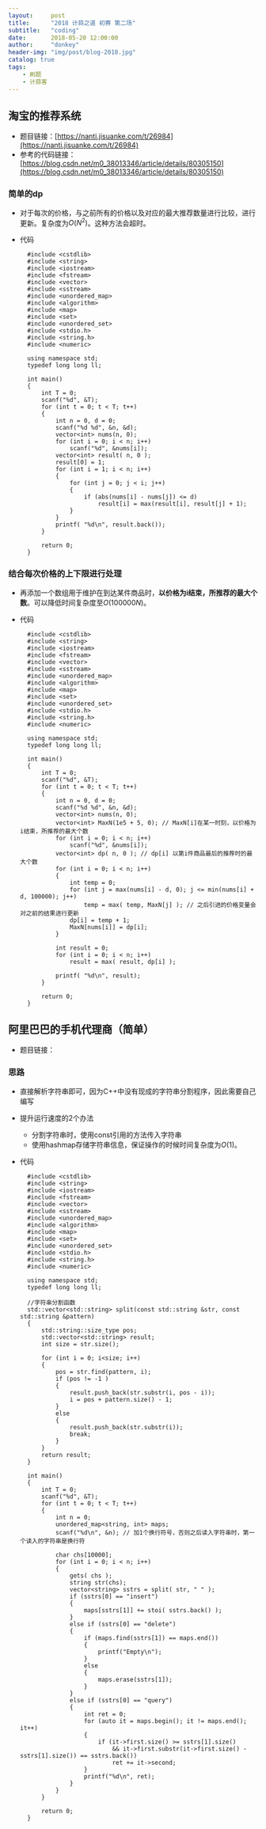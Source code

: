 ```yaml
---
layout:     post
title:      "2018 计蒜之道 初赛 第二场"
subtitle:   "coding"
date:       2018-05-20 12:00:00
author:     "donkey"
header-img: "img/post/blog-2018.jpg"
catalog: true
tags:
    - 刷题
    - 计蒜客
---
```


## 淘宝的推荐系统
* 题目链接：[https://nanti.jisuanke.com/t/26984](https://nanti.jisuanke.com/t/26984)
* 参考的代码链接：[https://blog.csdn.net/m0_38013346/article/details/80305150](https://blog.csdn.net/m0_38013346/article/details/80305150)

### 简单的dp
* 对于每次的价格，与之前所有的价格以及对应的最大推荐数量进行比较，进行更新。复杂度为$O(N^2)$。这种方法会超时。
* 代码

        #include <cstdlib>
        #include <string>
        #include <iostream>
        #include <fstream>
        #include <vector>
        #include <sstream>
        #include <unordered_map>
        #include <algorithm>
        #include <map>
        #include <set>
        #include <unordered_set>
        #include <stdio.h>
        #include <string.h>
        #include <numeric>

        using namespace std;
        typedef long long ll;

        int main()
        {
            int T = 0;
            scanf("%d", &T);
            for (int t = 0; t < T; t++)
            {
                int n = 0, d = 0;
                scanf("%d %d", &n, &d);
                vector<int> nums(n, 0);
                for (int i = 0; i < n; i++)
                    scanf("%d", &nums[i]);
                vector<int> result( n, 0 );
                result[0] = 1;
                for (int i = 1; i < n; i++)
                {
                    for (int j = 0; j < i; j++)
                    {
                        if (abs(nums[i] - nums[j]) <= d)
                            result[i] = max(result[i], result[j] + 1);
                    }
                }
                printf( "%d\n", result.back());
            }

            return 0;
        }

### 结合每次价格的上下限进行处理
* 再添加一个数组用于维护在到达某件商品时，**以价格为i结束，所推荐的最大个数**。可以降低时间复杂度至$O(100000N)$。
* 代码

        #include <cstdlib>
        #include <string>
        #include <iostream>
        #include <fstream>
        #include <vector>
        #include <sstream>
        #include <unordered_map>
        #include <algorithm>
        #include <map>
        #include <set>
        #include <unordered_set>
        #include <stdio.h>
        #include <string.h>
        #include <numeric>

        using namespace std;
        typedef long long ll;

        int main()
        {
            int T = 0;
            scanf("%d", &T);
            for (int t = 0; t < T; t++)
            {
                int n = 0, d = 0;
                scanf("%d %d", &n, &d);
                vector<int> nums(n, 0);
                vector<int> MaxN(1e5 + 5, 0); // MaxN[i]在某一时刻，以价格为i结束，所推荐的最大个数
                for (int i = 0; i < n; i++)
                    scanf("%d", &nums[i]);
                vector<int> dp( n, 0 ); // dp[i] 以第i件商品最后的推荐时的最大个数
                for (int i = 0; i < n; i++)
                {
                    int temp = 0;
                    for (int j = max(nums[i] - d, 0); j <= min(nums[i] + d, 100000); j++)
                        temp = max( temp, MaxN[j] ); // 之后引进的价格变量会对之前的结果进行更新
                    dp[i] = temp + 1;
                    MaxN[nums[i]] = dp[i];
                }

                int result = 0;
                for (int i = 0; i < n; i++)
                    result = max( result, dp[i] );

                printf( "%d\n", result);
            }

            return 0;
        }

## 阿里巴巴的手机代理商（简单）
* 题目链接：[]()

### 思路
* 直接解析字符串即可，因为C++中没有现成的字符串分割程序，因此需要自己编写
* 提升运行速度的2个办法
    * 分割字符串时，使用const引用的方法传入字符串
    * 使用hashmap存储字符串信息，保证操作的时候时间复杂度为$O(1)$。
* 代码

        #include <cstdlib>
        #include <string>
        #include <iostream>
        #include <fstream>
        #include <vector>
        #include <sstream>
        #include <unordered_map>
        #include <algorithm>
        #include <map>
        #include <set>
        #include <unordered_set>
        #include <stdio.h>
        #include <string.h>
        #include <numeric>

        using namespace std;
        typedef long long ll;

        //字符串分割函数
        std::vector<std::string> split(const std::string &str, const std::string &pattern)
        {
            std::string::size_type pos;
            std::vector<std::string> result;
            int size = str.size();

            for (int i = 0; i<size; i++)
            {
                pos = str.find(pattern, i);
                if (pos != -1 )
                {
                    result.push_back(str.substr(i, pos - i));
                    i = pos + pattern.size() - 1;
                }
                else
                {
                    result.push_back(str.substr(i));
                    break;
                }
            }
            return result;
        }

        int main()
        {
            int T = 0;
            scanf("%d", &T);
            for (int t = 0; t < T; t++)
            {
                int n = 0;
                unordered_map<string, int> maps;
                scanf("%d\n", &n); // 加1个换行符号，否则之后读入字符串时，第一个读入的字符串是换行符
                
                char chs[10000];
                for (int i = 0; i < n; i++)
                {
                    gets( chs );
                    string str(chs);
                    vector<string> sstrs = split( str, " " );
                    if (sstrs[0] == "insert")
                    {
                        maps[sstrs[1]] += stoi( sstrs.back() );
                    }
                    else if (sstrs[0] == "delete")
                    {
                        if (maps.find(sstrs[1]) == maps.end())
                        {
                            printf("Empty\n");
                        }
                        else
                        {
                            maps.erase(sstrs[1]);
                        }
                    }
                    else if (sstrs[0] == "query")
                    {
                        int ret = 0;
                        for (auto it = maps.begin(); it != maps.end(); it++)
                        {
                            if (it->first.size() >= sstrs[1].size()
                                && it->first.substr(it->first.size() - sstrs[1].size()) == sstrs.back())
                                ret += it->second;
                        }
                        printf("%d\n", ret);
                    }
                }
            }

            return 0;
        }


